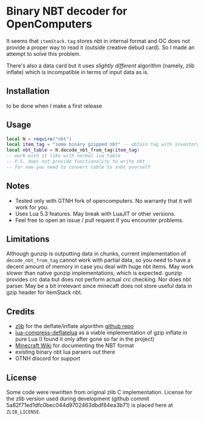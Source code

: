 # Binary NBT decoder for OpenComputers
It seems that `itemStack.tag` stores nbt in internal format and OC does not provide a proper way to read it (outside creative debud card). So I made an attempt to solve this problem.

There's also a data card but it uses *slightly different* algorithm (namely, zlib inflate) which is incompatible in terms of input data as is.

## Installation
to be done when I make a first release

## Usage
```lua
local N = require("nbt")
local item_tag = "some binary gzipped nbt" -- obtain tag with inventory controller upgrade and getStackInSlot for example
local nbt_table = N.decode_nbt_from_tag(item_tag)
-- work with it like with normal lua table
-- P.S. does not provide functionality to write nbt
-- for now you need to convert table to snbt yourself
```

## Notes
- Tested only with GTNH fork of opencomputers. No warranty that it will work for you.
- Uses Lua 5.3 features. May break with LuaJIT or other versions.
- Feel free to open an issue / pull request if you encounter problems.

## Limitations
Although gunzip is outputting data in chunks, current implementation of `decode_nbt_from_tag` cannot work with partial data, so you need to have a decent amount of memory in case you deal with huge nbt items.
May work slower than native gunzip implementations, which is expected.
gunzip provides crc data but does not perform actual crc checking. Nor does nbt parser. May be a bit irrelevant since minecaft does not store useful data in gzip header for itemStack nbt.

## Credits
- [zlib](http://www.zlib.org) for the deflate/inflate algorithm [github repo](https://github.com/madler/zlib)
- [lua-compress-deflatelua](https://github.com/davidm/lua-compress-deflatelua) as a viable implementation of gzip inflate in pure Lua (I found it only after gone so far in the project)
- [Minecraft Wiki](https://minecraft.wiki/w/NBT_format#binary_format) for documenting the NBT format
- existing binary nbt lua parsers out there
- GTNH discord for support

## License
Some code were rewritten from original zlib C implementation.
License for the zlib version used during development (github commit 5a82f71ed1dfc0bec044d9702463dbdf84ea3b71) is placed here at `ZLIB_LICENSE`.

